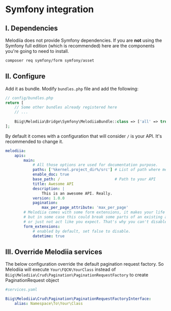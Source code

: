 Symfony integration
===================

I. Dependencies
---------------

Melodiia does not provide Symfony dependencies. If you are **not** using the
Symfony full edition (which is recommended) here are the components you're
going to need to install.

```bash
composer req symfony/form symfony/asset
```


II. Configure
-------------

Add it as bundle. Modify `bundles.php` file and add the following:

```php
// config/bundles.php
return [
    // Some other bundles already registered here
    // ...
    
    Biig\Melodiia\Bridge\Symfony\MelodiiaBundle::class => ['all' => true],
];
```

By default it comes with a configuration that will consider `/` is your API.
It's recommended to change it.

```yaml
melodiia:
    apis:
        main:
            # All those options are used for documentation purpose.
            paths: ['%kernel.project_dir%/src'] # List of path where melodiia will look for documentation blocks
            enable_doc: true
            base_path: /                        # Path to your API
            title: Awesome API                  
            description: |
                This is an awesome API. Really.
            version: 1.0.0
            pagination:
                max_per_page_attribute: 'max_per_page'
        # Melodiia comes with some form extensions, it makes your life easier
        # but in some case this could break some parts of an existing application
        # or just not act like you expect. That's why you can't disable extensions.
        form_extensions:
            # enabled by default, set false to disable.
            datetime: true
```

III. Override Melodiia services
-------------

The below configuration override the default pagination request factory.
So Melodiia will execute `Your\FQCN\YourClass` instead of `Biig\Melodiia\Crud\Pagination\PaginationRequestFactory` to create PaginationRequest object

```yaml
#services.yaml

Biig\Melodiia\Crud\Pagination\PaginationRequestFactoryInterface:
    alias: Namespace\To\Your\Class
```
